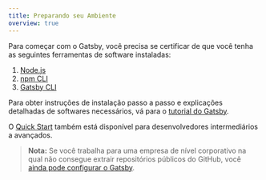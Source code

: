 ```yaml
---
title: Preparando seu Ambiente
overview: true
---
```


Para começar com o Gatsby, você precisa se certificar de que você tenha as seguintes ferramentas de software instaladas: 

1.  [Node.js](/tutorial/part-zero/#-install-nodejs-and-npm)
2.  [npm CLI](/tutorial/part-zero/#check-your-nodejs-installation)
3.  [Gatsby CLI](/tutorial/part-zero/#using-the-gatsby-cli)

Para obter instruções de instalação passo a passo e explicações detalhadas de softwares necessários, vá para o [tutorial do Gatsby](/tutorial/part-zero/).

O [Quick Start](/docs/quick-start/) também está disponível para desenvolvedores intermediários a avançados.

> **Nota:** Se você trabalha para uma empresa de nível corporativo na qual não consegue extrair repositórios públicos do GitHub, você [ainda pode configurar o Gatsby](/docs/setting-up-gatsby-without-gatsby-new/).

<GuideList slug={props.slug} />
